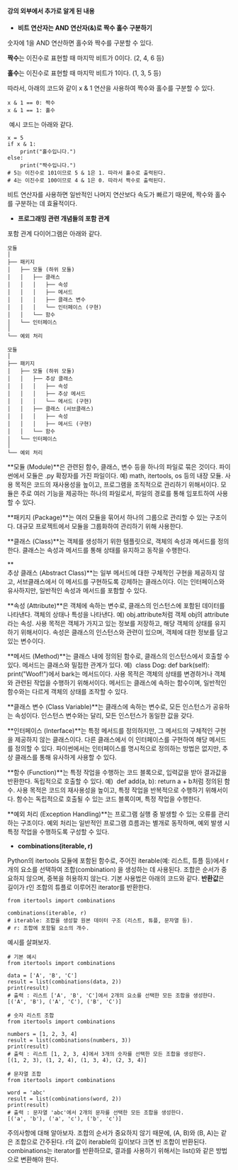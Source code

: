 #### **강의 외부에서 추가로 알게 된 내용**

-   **비트 연산자는 **AND 연산자(**&)로 짝수 홀수 구분하기**

숫자에 1을 AND 연산하면 홀수와 짝수를 구분할 수 있다.

**짝수**는 이진수로 표현할 때 마지막 비트가 0이다. (2, 4, 6 등)

**홀수**는 이진수로 표현할 때 마지막 비트가 1이다. (1, 3, 5 등)

따라서, 아래의 코드와 같이 x & 1 연산을 사용하여 짝수와 홀수를 구분할 수 있다.

```
x & 1 == 0: 짝수
x & 1 == 1: 홀수
```

 예시 코드는 아래와 같다.

```
x = 5
if x & 1:
    print("홀수입니다.")
else:
    print("짝수입니다.")
# 5는 이진수로 101이므로 5 & 1은 1. 따라서 홀수로 출력된다.
# 4는 이진수로 100이므로 4 & 1은 0. 따라서 짝수로 출력된다.
```

비트 연산자를 사용하면 일반적인 나머지 연산보다 속도가 빠르기 때문에, 짝수와 홀수를 구분하는 데 효율적이다.

-   **프로그래밍 관련 개념들의 포함 관계**

포함 관계 다이어그램은 아래와 같다.

```
모듈
│
├── 패키지
│   ├── 모듈 (하위 모듈)
│   │   ├── 클래스
│   │   │   ├── 속성
│   │   │   ├── 메서드
│   │   │   ├── 클래스 변수
│   │   │   └── 인터페이스 (구현)
│   │   └── 함수
│   └── 인터페이스
│
└── 예외 처리

모듈
│
├── 패키지
│   ├── 모듈 (하위 모듈)
│   │   ├── 추상 클래스
│   │   │   ├── 속성
│   │   │   ├── 추상 메서드
│   │   │   └── 메서드 (구현)
│   │   ├── 클래스 (서브클래스)
│   │   │   ├── 속성
│   │   │   ├── 메서드 (구현)
│   │   └── 함수
│   └── 인터페이스
│
└── 예외 처리
```

**모듈 (Module)**은 관련된 함수, 클래스, 변수 등을 하나의 파일로 묶은 것이다. 파이썬에서 모듈은 .py 확장자를 가진 파일이다. 예) math, itertools, os 등의 내장 모듈. 사용 목적은 코드의 재사용성을 높이고, 프로그램을 조직적으로 관리하기 위해서이다. 모듈은 주로 여러 기능을 제공하는 하나의 파일로서, 파일의 경로를 통해 임포트하여 사용할 수 있다.

**패키지 (Package)**는 여러 모듈을 묶어서 하나의 그룹으로 관리할 수 있는 구조이다. 대규모 프로젝트에서 모듈을 그룹화하여 관리하기 위해 사용한다.

**클래스 (Class)**는 객체를 생성하기 위한 템플릿으로, 객체의 속성과 메서드를 정의한다. 클래스는 속성과 메서드를 통해 상태를 유지하고 동작을 수행한다.

**  
추상 클래스 (Abstract Class)**는 일부 메서드에 대한 구체적인 구현을 제공하지 않고, 서브클래스에서 이 메서드를 구현하도록 강제하는 클래스이다. 이는 인터페이스와 유사하지만, 일반적인 속성과 메서드를 포함할 수 있다.

**속성 (Attribute)**은 객체에 속하는 변수로, 클래스의 인스턴스에 포함된 데이터를 나타낸다. 객체의 상태나 특성을 나타낸다. 예) obj.attribute처럼 객체 obj의 attribute라는 속성. 사용 목적은 객체가 가지고 있는 정보를 저장하고, 해당 객체의 상태를 유지하기 위해서이다. 속성은 클래스의 인스턴스와 관련이 있으며, 객체에 대한 정보를 담고 있는 변수이다.

**메서드 (Method)**는 클래스 내에 정의된 함수로, 클래스의 인스턴스에서 호출할 수 있다. 메서드는 클래스와 밀접한 관계가 있다. 예)  class Dog: def bark(self): print("Woof!")에서 bark는 메서드이다. 사용 목적은 객체의 상태를 변경하거나 객체와 관련된 작업을 수행하기 위해서이다. 메서드는 클래스에 속하는 함수이며, 일반적인 함수와는 다르게 객체의 상태를 조작할 수 있다.

**클래스 변수 (Class Variable)**는 클래스에 속하는 변수로, 모든 인스턴스가 공유하는 속성이다. 인스턴스 변수와는 달리, 모든 인스턴스가 동일한 값을 갖다.

**인터페이스 (Interface)**는 특정 메서드를 정의하지만, 그 메서드의 구체적인 구현을 제공하지 않는 클래스이다. 다른 클래스에서 이 인터페이스를 구현하여 해당 메서드를 정의할 수 있다. 파이썬에서는 인터페이스를 명시적으로 정의하는 방법은 없지만, 추상 클래스를 통해 유사하게 사용할 수 있다.

**함수 (Function)**는 특정 작업을 수행하는 코드 블록으로, 입력값을 받아 결과값을 반환한다. 독립적으로 호출할 수 있다. 예)  def add(a, b): return a + b처럼 정의된 함수. 사용 목적은 코드의 재사용성을 높이고, 특정 작업을 반복적으로 수행하기 위해서이다. 함수는 독립적으로 호출될 수 있는 코드 블록이며, 특정 작업을 수행한다.

**예외 처리 (Exception Handling)**는 프로그램 실행 중 발생할 수 있는 오류를 관리하는 구조이다. 예외 처리는 일반적인 프로그램 흐름과는 별개로 동작하며, 예외 발생 시 특정 작업을 수행하도록 구성할 수 있다.

-   **combinations(iterable, r)**

Python의 itertools 모듈에 포함된 함수로, 주어진 iterable(예: 리스트, 튜플 등)에서 r개의 요소를 선택하여 조합(combination) 을 생성하는 데 사용된다. 조합은 순서가 중요하지 않으며, 중복을 허용하지 않는다. 기본 사용법은 아래의 코드와 같다. **반환값**은 길이가 r인 조합의 튜플로 이루어진 iterator를 반환한다.

```
from itertools import combinations

combinations(iterable, r)
# iterable: 조합을 생성할 원본 데이터 구조 (리스트, 튜플, 문자열 등).
# r: 조합에 포함될 요소의 개수.
```

예시를 살펴보자.

```
# 기본 예시
from itertools import combinations

data = ['A', 'B', 'C']
result = list(combinations(data, 2))
print(result)
# 출력 : 리스트 ['A', 'B', 'C']에서 2개의 요소를 선택한 모든 조합을 생성한다.
[('A', 'B'), ('A', 'C'), ('B', 'C')]

# 숫자 리스트 조합
from itertools import combinations

numbers = [1, 2, 3, 4]
result = list(combinations(numbers, 3))
print(result)
# 출력 : 리스트 [1, 2, 3, 4]에서 3개의 숫자를 선택한 모든 조합을 생성한다.
[(1, 2, 3), (1, 2, 4), (1, 3, 4), (2, 3, 4)]

# 문자열 조합
from itertools import combinations

word = 'abc'
result = list(combinations(word, 2))
print(result)
# 출력 : 문자열 'abc'에서 2개의 문자를 선택한 모든 조합을 생성한다.
[('a', 'b'), ('a', 'c'), ('b', 'c')]
```

주의사항에 대해 알아보자. 조합의 순서가 중요하지 않기 때문에, (A, B)와 (B, A)는 같은 조합으로 간주된다. r의 값이 iterable의 길이보다 크면 빈 조합이 반환된다. combinations는 iterator를 반환하므로, 결과를 사용하기 위해서는 list()와 같은 방법으로 변환해야 한다.